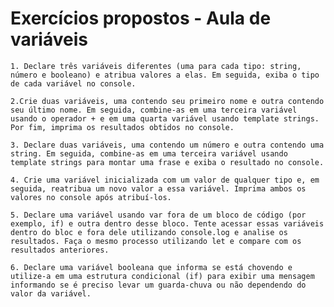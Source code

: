 # Exercícios propostos - Aula de variáveis

    1. Declare três variáveis diferentes (uma para cada tipo: string, número e booleano) e atribua valores a elas. Em seguida, exiba o tipo de cada variável no console.

    2.Crie duas variáveis, uma contendo seu primeiro nome e outra contendo seu último nome. Em seguida, combine-as em uma terceira variável usando o operador + e em uma quarta variável usando template strings. Por fim, imprima os resultados obtidos no console.

    3. Declare duas variáveis, uma contendo um número e outra contendo uma string. Em seguida, combine-as em uma terceira variável usando template strings para montar uma frase e exiba o resultado no console.

    4. Crie uma variável inicializada com um valor de qualquer tipo e, em seguida, reatribua um novo valor a essa variável. Imprima ambos os valores no console após atribuí-los.

    5. Declare uma variável usando var fora de um bloco de código (por exemplo, if) e outra dentro desse bloco. Tente acessar essas variáveis dentro do bloc e fora dele utilizando console.log e analise os resultados. Faça o mesmo processo utilizando let e compare com os resultados anteriores.

    6. Declare uma variável booleana que informa se está chovendo e utilize-a em uma estrutura condicional (if) para exibir uma mensagem informando se é preciso levar um guarda-chuva ou não dependendo do valor da variável.